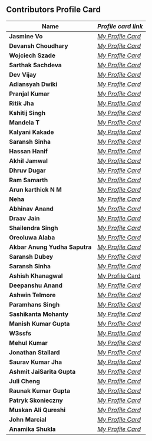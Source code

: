 ## Contributors Profile Card

| **Name**                      | _Profile card link_                                                                 |
| ----------------------------- | ----------------------------------------------------------------------------------- |
| **Jasmine Vo**                | _[My Profile Card](https://jasminepvo.github.io/Profile-Card/)_                     |
| **Devansh Choudhary**         | _[My Profile Card](https://devansh-1007.github.io/pcard/)_                          |
| **Wojciech Szade**            | _[My Profile Card](https://wojciechszade.github.io/Profile-card/)_                  |
| **Sarthak Sachdeva**          | _[My Profile Card](https://portfolio-sarthakk24.vercel.app/)_                       |
| **Dev Vijay**                 | _[My Profile Card](https://devvj-1.github.io/My-profile-card/)_                     |
| **Adiansyah Dwiki**           | _[My Profile Card](https://adiansyah-dwiki.netlify.app/)_                           |
| **Pranjal Kumar**             | _[My Profile Card](https://linktr.ee/pranjalkumar)_                                 |
| **Ritik Jha**                 | _[My Profile Card](https://profilecard17.netlify.app/)_   
| **Kshitij Singh**             | _[My Profile Card](https://kshitij321.github.io/portfoliocard.github.io/profilecard.html)_ |
| **Mandela T**                 | _[My Profile Card](https://mandelatuks.github.io/Profile-Card/)_                    |
| **Kalyani Kakade**            | _[My Profile Card](https://mysocialpage.netlify.app/)_                              |
| **Saransh Sinha**             | _[My Profile Card](http://profile-card-wraith17.vercel.app/)_                       |
| **Hassan Hanif**              | _[My Profile Card](https://hassancodess.carrd.co/)_                                 |
| **Akhil Jamwal**              | _[My Profile Card](https://akhilj321.github.io/profile-card/)_                      |
| **Dhruv Dugar**               | _[My Profile Card](https://profile-card-dhruv-dugar.vercel.app/)_                   |
| **Ram Samarth**               | _[My Profile Card](https://achiverram28.github.io/ProfileCard/)_                    |
| **Arun karthick N M**         | _[My Profile Card](https://arunkarthicknm.github.io/my-profile/)_                   |
| **Neha**                      | _[My Profile Card](https://inquisitiveme15.github.io/Profile-Card-hactoberfest22/)_ |
| **Abhinav Anand**             | _[My Profile Card](http://abhiportyes.surge.sh/)_                                   |
| **Draav Jain**                | _[My Profile Card](https://heartfelt-dango-6b418e.netlify.app/)_                    |
| **Shailendra Singh**          | _[My Profile Card](https://shailendra1703.github.io/Profile-Card/)_                 |
| **Oreoluwa Alaba**            | _[My Profile Card](https://sandiego2049.github.io/profile-card/)_                   |
| **Akbar Anung Yudha Saputra** | _[My Profile Card](https://akbarsaputrait.github.io/Profile-Card/)_                 |
| **Saransh Dubey** | _[My Profile Card](https://portfolio-saransh14.vercel.app/)_                 |
| **Saransh Sinha**             | _[My Profile Card](http://profile-card-wraith17.vercel.app/)_                       |
| **Ashish Khanagwal**          | [My Profile Card](https://ashish-khanagwal.github.io/profile-card.github.io/)       |
| **Deepanshu Anand**           | _[My Profile Card](https://deepanshu0810.github.io/my-profile-card/)_               |
| **Ashwin Telmore**  | _[My Profile Card](https://ashwintelmore.github.io/)_ |
| **Paramhans Singh**           | _[My Profile Card](https://paramhans-singh.github.io/Profile-Card/)_               |
| **Sashikanta Mohanty**  | _[My Profile Card](https://profile-card-seven-self.vercel.app/)_                       |
| **Manish Kumar Gupta**        | _[My Profile Card](https://heismanish.github.io/profile-card.github.io/)_           |
| **W3ssfs**           | _[My Profile Card](https://w3ssfs.github.io/profile_card-w3ssfs/)_               |
| **Mehul Kumar** | _[My Profile Card](https://profile-card-2r1rnnrbw-mehul2711.vercel.app/)_ |
| **Jonathan Stallard** | _[My Profile Card](https://stallardjw.github.io/Profile-Card/)_ |
| **Saurav Kumar Jha**          | _[My Profile Card](https://saurav50.github.io/Profile-card/)_                       |
| **Ashmit JaiSarita Gupta** | _[My Profile Card](https://devilkiller-ag.github.io/Profile-Card/)_ |
| **Juli Cheng**          | _[My Profile Card](https://starlit-narwhal-827998.netlify.app/)_                       |
| **Raunak Kumar Gupta** | _[My Profile Card](https://sparkling-clafoutis-af7317.netlify.app/)_ |
| **Patryk Skonieczny** | _[My Profile Card](https://bmalvo.github.io/ProfileCard/)_ |
| **Muskan Ali Qureshi**        | _[My Profile Card](https://muskan467.github.io/Profile-card/)_                      |
| **John Marcial**                | _[My Profile Card](https://john121904.github.io/Profile-Card/)_                      |
| **Anamika Shukla**       | _[My Profile Card](https://namika0305.github.io/Profile-card/)_        |
